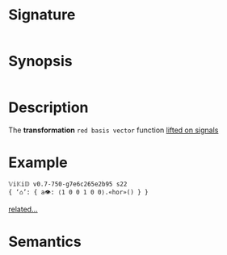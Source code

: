 # Signature
```vikid-signature
```

# Synopsis
```vikid-synopsis
```

# Description
The __transformation__ `red basis vector` function [lifted on signals](/refman/concepts/pure_functions)

# Example
```vikid-script
𝕍i𝕂i𝔻 v0.7-750-g7e6c265e2b95 s22
{ ‘⌂’: { a👁: ⟨1 0 0 1 0 0⟩.«hor»() } }
```


[related...](https://en.wikipedia.org/wiki/Basis_(linear_algebra))

# Semantics